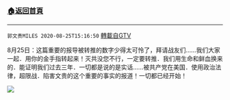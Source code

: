 ﻿###  [:house:返回首頁](https://github.com/ourhimalayas/txt)
---

`郭文贵MILES 2020-08-25T15:16:50` [轉載自GTV](https://gtv.org/web/#/UserInfo/5e596957357cc612d35a8044)

8月25日：这篇重要的报导被转推的数字少得太可怜了，拜请战友们……我们大家一起．用你的金手指转起来！灭共没您不行，一定要转推．我们用生命和鲜血换来的．能证明我们过去三年．一切都是说的是实话……被共产党在美国．使用政治法律，超限战．陷害文贵的这个重要的事实的报道！一切都已经开始！

![](https://filegroup.gtv.org/cdn-cgi/image/width=600/https://filegroup.gtv.org/group3/default/20200825/15/16/0/966faeae73a4755b15316ecdfbeb6418.jpeg)
